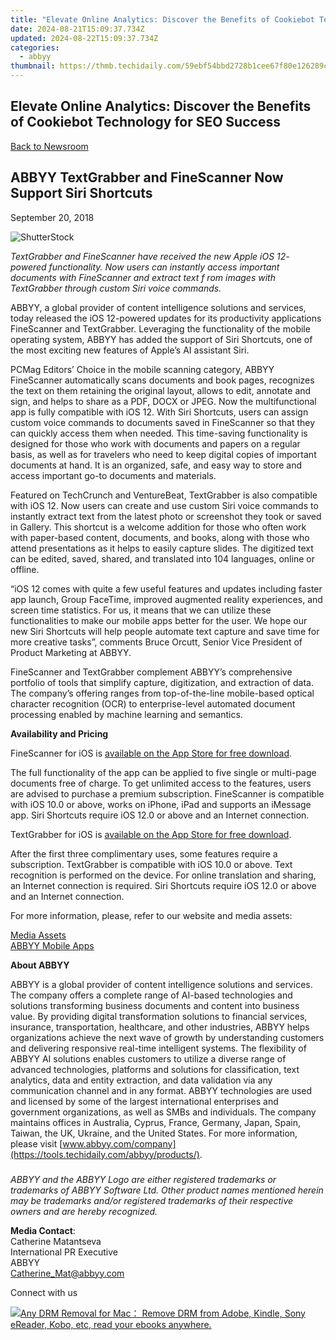 ```yaml
---
title: "Elevate Online Analytics: Discover the Benefits of Cookiebot Technology for SEO Success"
date: 2024-08-21T15:09:37.734Z
updated: 2024-08-22T15:09:37.734Z
categories:
  - abbyy
thumbnail: https://thmb.techidaily.com/59ebf54bbd2728b1cee67f80e126289c9f6737977aace37b8f0906719738cd6b.jpg
---
```


## Elevate Online Analytics: Discover the Benefits of Cookiebot Technology for SEO Success

[Back to Newsroom](https://tools.techidaily.com/abbyy/products/)

## ABBYY TextGrabber and FineScanner Now Support Siri Shortcuts

September 20, 2018

![ShutterStock](https://content.abbyy.com/-/media/project/abbyy/abbyy/branchtemplates/shutterstock_1272462163_1296-x-729.jpg?h=729&iar=0&w=1296)

_TextGrabber and FineScanner have received the new Apple iOS 12- powered functionality. Now users can instantly access important documents with FineScanner and extract text f rom images with TextGrabber through custom Siri voice commands._ 
  
ABBYY, a global provider of content intelligence solutions and services, today released the iOS 12-powered updates for its productivity applications FineScanner and TextGrabber. Leveraging the functionality of the mobile operating system, ABBYY has added the support of Siri Shortcuts, one of the most exciting new features of Apple’s AI assistant Siri.

PCMag Editors’ Choice in the mobile scanning category, ABBYY FineScanner automatically scans documents and book pages, recognizes the text on them retaining the original layout, allows to edit, annotate and sign, and helps to share as a PDF, DOCX or JPEG. Now the multifunctional app is fully compatible with iOS 12\. With Siri Shortcuts, users can assign custom voice commands to documents saved in FineScanner so that they can quickly access them when needed. This time-saving functionality is designed for those who work with documents and papers on a regular basis, as well as for travelers who need to keep digital copies of important documents at hand. It is an organized, safe, and easy way to store and access important go-to documents and materials.

Featured on TechCrunch and VentureBeat, TextGrabber is also compatible with iOS 12\. Now users can create and use custom Siri voice commands to instantly extract text from the latest photo or screenshot they took or saved in Gallery. This shortcut is a welcome addition for those who often work with paper-based content, documents, and books, along with those who attend presentations as it helps to easily capture slides. The digitized text can be edited, saved, shared, and translated into 104 languages, online or offline.

“iOS 12 comes with quite a few useful features and updates including faster app launch, Group FaceTime, improved augmented reality experiences, and screen time statistics. For us, it means that we can utilize these functionalities to make our mobile apps better for the user. We hope our new Siri Shortcuts will help people automate text capture and save time for more creative tasks”, comments Bruce Orcutt, Senior Vice President of Product Marketing at ABBYY.

FineScanner and TextGrabber complement ABBYY’s comprehensive portfolio of tools that simplify capture, digitization, and extraction of data. The company’s offering ranges from top-of-the-line mobile-based optical character recognition (OCR) to enterprise-level automated document processing enabled by machine learning and semantics.  
  
**Availability and Pricing**

FineScanner for iOS is [available on the App Store for free download](https://itunes.apple.com/app/id534203582).

The full functionality of the app can be applied to five single or multi-page documents free of charge. To get unlimited access to the features, users are advised to purchase a premium subscription. FineScanner is compatible with iOS 10.0 or above, works on iPhone, iPad and supports an iMessage app. Siri Shortcuts require iOS 12.0 or above and an Internet connection.

TextGrabber for iOS is [available on the App Store for free download](https://itunes.apple.com/app/textgrabber-6-real-time-ocr/id438475005?mt=8).

After the first three complimentary uses, some features require a subscription. TextGrabber is compatible with iOS 10.0 or above. Text recognition is performed on the device. For online translation and sharing, an Internet connection is required. Siri Shortcuts require iOS 12.0 or above and an Internet connection.

For more information, please, refer to our website and media assets:

[Media Assets](https://drive.google.com/drive/folders/1ZQOItjTocpwHQnXyEDE%5FJesczZpGJfpE)  
[ABBYY Mobile Apps](https://tools.techidaily.com/abbyy/products/)  
  
**About ABBYY**

ABBYY is a global provider of content intelligence solutions and services. The company offers a complete range of AI-based technologies and solutions transforming business documents and content into business value. By providing digital transformation solutions to financial services, insurance, transportation, healthcare, and other industries, ABBYY helps organizations achieve the next wave of growth by understanding customers and delivering responsive real-time intelligent systems. The flexibility of ABBYY AI solutions enables customers to utilize a diverse range of advanced technologies, platforms and solutions for classification, text analytics, data and entity extraction, and data validation via any communication channel and in any format. ABBYY technologies are used and licensed by some of the largest international enterprises and government organizations, as well as SMBs and individuals. The company maintains offices in Australia, Cyprus, France, Germany, Japan, Spain, Taiwan, the UK, Ukraine, and the United States. For more information, please visit [www.abbyy.com/company](https://tools.techidaily.com/abbyy/products/).

###

_ABBYY and the ABBYY Logo are either registered trademarks or trademarks of ABBYY Software Ltd. Other product names mentioned herein may be trademarks and/or registered trademarks of their respective owners and are hereby recognized._  
  
**Media Contact**:   
Catherine Matantseva   
International PR Executive   
ABBYY   
[Catherine\_Mat@abbyy.com](https://tools.techidaily.com/abbyy/products/)

Connect with us

<ins class="adsbygoogle"
     style="display:block"
     data-ad-format="autorelaxed"
     data-ad-client="ca-pub-7571918770474297"
     data-ad-slot="1223367746"></ins>



<ins class="adsbygoogle"
     style="display:block"
     data-ad-client="ca-pub-7571918770474297"
     data-ad-slot="8358498916"
     data-ad-format="auto"
     data-full-width-responsive="true"></ins>

<!-- affiliate ads begin -->
<a href="https://secure.2checkout.com/order/checkout.php?PRODS=4600114&QTY=1&AFFILIATE=108875&CART=1"><img src="https://www.epubor.com/images/drm-removal-feature2.png" border="0">Any DRM Removal for Mac： Remove DRM from Adobe, Kindle, Sony eReader, Kobo, etc, read your ebooks anywhere.</a>
<!-- affiliate ads end -->